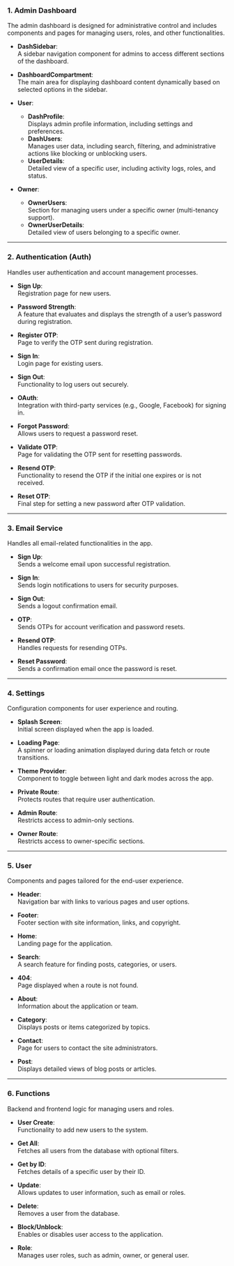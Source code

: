 

### **1. Admin Dashboard**
The admin dashboard is designed for administrative control and includes components and pages for managing users, roles, and other functionalities. 

- **DashSidebar**:  
  A sidebar navigation component for admins to access different sections of the dashboard.
  
- **DashboardCompartment**:  
  The main area for displaying dashboard content dynamically based on selected options in the sidebar.

- **User**:
  - **DashProfile**:  
    Displays admin profile information, including settings and preferences.
  - **DashUsers**:  
    Manages user data, including search, filtering, and administrative actions like blocking or unblocking users.
  - **UserDetails**:  
    Detailed view of a specific user, including activity logs, roles, and status.

- **Owner**:
  - **OwnerUsers**:  
    Section for managing users under a specific owner (multi-tenancy support).
  - **OwnerUserDetails**:  
    Detailed view of users belonging to a specific owner.

---

### **2. Authentication (Auth)**
Handles user authentication and account management processes.

- **Sign Up**:  
  Registration page for new users.
  
- **Password Strength**:  
  A feature that evaluates and displays the strength of a user’s password during registration.

- **Register OTP**:  
  Page to verify the OTP sent during registration.

- **Sign In**:  
  Login page for existing users.

- **Sign Out**:  
  Functionality to log users out securely.

- **OAuth**:  
  Integration with third-party services (e.g., Google, Facebook) for signing in.

- **Forgot Password**:  
  Allows users to request a password reset.

- **Validate OTP**:  
  Page for validating the OTP sent for resetting passwords.

- **Resend OTP**:  
  Functionality to resend the OTP if the initial one expires or is not received.

- **Reset OTP**:  
  Final step for setting a new password after OTP validation.

---

### **3. Email Service**
Handles all email-related functionalities in the app.

- **Sign Up**:  
  Sends a welcome email upon successful registration.

- **Sign In**:  
  Sends login notifications to users for security purposes.

- **Sign Out**:  
  Sends a logout confirmation email.

- **OTP**:  
  Sends OTPs for account verification and password resets.

- **Resend OTP**:  
  Handles requests for resending OTPs.

- **Reset Password**:  
  Sends a confirmation email once the password is reset.

---

### **4. Settings**
Configuration components for user experience and routing.

- **Splash Screen**:  
  Initial screen displayed when the app is loaded.

- **Loading Page**:  
  A spinner or loading animation displayed during data fetch or route transitions.

- **Theme Provider**:  
  Component to toggle between light and dark modes across the app.

- **Private Route**:  
  Protects routes that require user authentication.

- **Admin Route**:  
  Restricts access to admin-only sections.

- **Owner Route**:  
  Restricts access to owner-specific sections.

---

### **5. User**
Components and pages tailored for the end-user experience.

- **Header**:  
  Navigation bar with links to various pages and user options.

- **Footer**:  
  Footer section with site information, links, and copyright.

- **Home**:  
  Landing page for the application.

- **Search**:  
  A search feature for finding posts, categories, or users.

- **404**:  
  Page displayed when a route is not found.

- **About**:  
  Information about the application or team.

- **Category**:  
  Displays posts or items categorized by topics.

- **Contact**:  
  Page for users to contact the site administrators.

- **Post**:  
  Displays detailed views of blog posts or articles.

---

### **6. Functions**
Backend and frontend logic for managing users and roles.

- **User Create**:  
  Functionality to add new users to the system.

- **Get All**:  
  Fetches all users from the database with optional filters.

- **Get by ID**:  
  Fetches details of a specific user by their ID.

- **Update**:  
  Allows updates to user information, such as email or roles.

- **Delete**:  
  Removes a user from the database.

- **Block/Unblock**:  
  Enables or disables user access to the application.

- **Role**:  
  Manages user roles, such as admin, owner, or general user.
